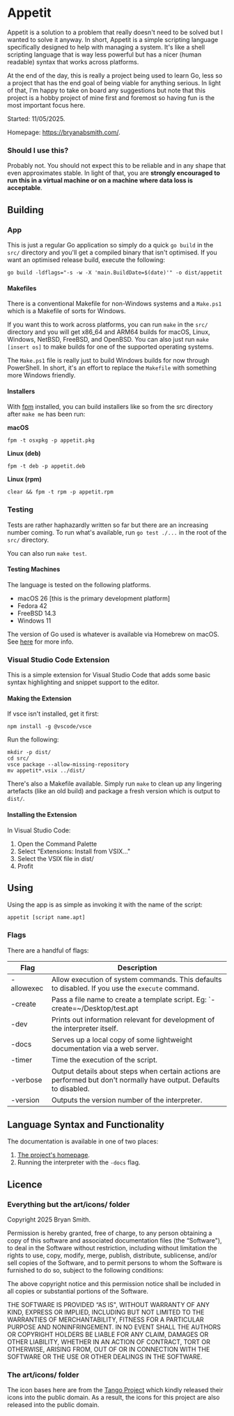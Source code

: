 # Appetit
Appetit is a solution to a problem that really doesn't need to be solved but I wanted to solve it anyway. In short, Appetit is a simple scripting language specifically designed to help with managing a system. It's like a shell scripting language that is way less powerful but has a nicer (human readable) syntax that works across platforms.

At the end of the day, this is really a project being used to learn Go, less so a project that has the end goal of being viable for anything serious. In light of that, I'm happy to take on board any suggestions but note that this project is a hobby project of mine first and foremost so having fun is the most important focus here.

Started: 11/05/2025.

Homepage: https://bryanabsmith.com/.

### Should I use this?
Probably not. You should not expect this to be reliable and in any shape that even approximates stable. In light of that, you are **strongly encouraged to run this in a virtual machine or on a machine where data loss is acceptable**.


## Building

### App
This is just a regular Go application so simply do a quick `go build` in the `src/` directory and you'll get a compiled binary that isn't optimised. If you want an optimised release build, execute the following:

    go build -ldflags="-s -w -X 'main.BuildDate=$(date)'" -o dist/appetit

#### Makefiles
There is a conventional Makefile for non-Windows systems and a `Make.ps1` which is a Makefile of sorts for Windows.

If you want this to work across platforms, you can run `make` in the `src/` directory and you will get x86_64 and ARM64 builds for macOS, Linux, Windows, NetBSD, FreeBSD, and OpenBSD. You can also just run `make [insert os]` to make builds for one of the supported operating systems.

The `Make.ps1` file is really just to build Windows builds for now through PowerShell. In short, it's an effort to replace the `Makefile` with something more Windows friendly.

#### Installers
With [fpm](https://fpm.readthedocs.io/en) installed, you can build installers like so from the src directory after `make me` has been run:

**macOS**

    fpm -t osxpkg -p appetit.pkg

**Linux (deb)**

    fpm -t deb -p appetit.deb

**Linux (rpm)**

    clear && fpm -t rpm -p appetit.rpm


### Testing
Tests are rather haphazardly written so far but there are an increasing number coming. To run what's available, run `go test ./...` in the root of the `src/` directory.

You can also run `make test`.

#### Testing Machines
The language is tested on the following platforms.
- macOS 26 [this is the primary development platform]
- Fedora 42
- FreeBSD 14.3
- Windows 11

The version of Go used is whatever is available via Homebrew on macOS. See [here](https://formulae.brew.sh/formula/go#default) for more info.


### Visual Studio Code Extension
This is a simple extension for Visual Studio Code that adds some basic syntax highlighting and snippet support to the editor.

#### Making the Extension
If vsce isn't installed, get it first:

    npm install -g @vscode/vsce

Run the following:

    mkdir -p dist/
	cd src/
    vsce package --allow-missing-repository
	mv appetit*.vsix ../dist/

There's also a Makefile available. Simply run `make` to clean up any lingering artefacts (like an old build) and package a fresh version which is output to `dist/`.


#### Installing the Extension
In Visual Studio Code:

1. Open the Command Palette
2. Select "Extensions: Install from VSIX..."
3. Select the VSIX file in dist/
4. Profit


## Using
Using the app is as simple as invoking it with the name of the script:

    appetit [script name.apt]

### Flags
There are a handful of flags:

| Flag | Description |
|----|----|
| -allowexec | Allow execution of system commands. This defaults to disabled. If you use the `execute` command. |
| -create | Pass a file name to create a template script. Eg: `-create=~/Desktop/test.apt |
| -dev | Prints out information relevant for development of the interpreter itself. |
| -docs | Serves up a local copy of some lightweight documentation via a web server. |
| -timer | Time the execution of the script. |
| -verbose | Output details about steps when certain actions are performed but don't normally have output. Defaults to disabled. |
| -version | Outputs the version number of the interpreter. |

## Language Syntax and Functionality
The documentation is available in one of two places:
1. [The project's homepage](https://bryanabsmith.com).
2. Running the interpreter with the `-docs` flag.


## Licence

### Everything but the art/icons/ folder
Copyright 2025 Bryan Smith.

Permission is hereby granted, free of charge, to any person obtaining a copy of this software and associated documentation files (the “Software"), to deal in the Software without restriction, including without limitation the rights to use, copy, modify, merge, publish, distribute, sublicense, and/or sell copies of the Software, and to permit persons to whom the Software is furnished to do so, subject to the following conditions:

The above copyright notice and this permission notice shall be included in all copies or substantial portions of the Software.

THE SOFTWARE IS PROVIDED “AS IS", WITHOUT WARRANTY OF ANY KIND, EXPRESS OR IMPLIED, INCLUDING BUT NOT LIMITED TO THE WARRANTIES OF MERCHANTABILITY, FITNESS FOR A PARTICULAR PURPOSE AND NONINFRINGEMENT. IN NO EVENT SHALL THE AUTHORS OR COPYRIGHT HOLDERS BE LIABLE FOR ANY CLAIM, DAMAGES OR OTHER LIABILITY, WHETHER IN AN ACTION OF CONTRACT, TORT OR OTHERWISE, ARISING FROM, OUT OF OR IN CONNECTION WITH THE SOFTWARE OR THE USE OR OTHER DEALINGS IN THE SOFTWARE.

### The art/icons/ folder
The icon bases here are from the [Tango Project](https://commons.wikimedia.org/wiki/Tango_icons) which kindly released their icons into the public domain. As a result, the icons for this project are also released into the public domain.